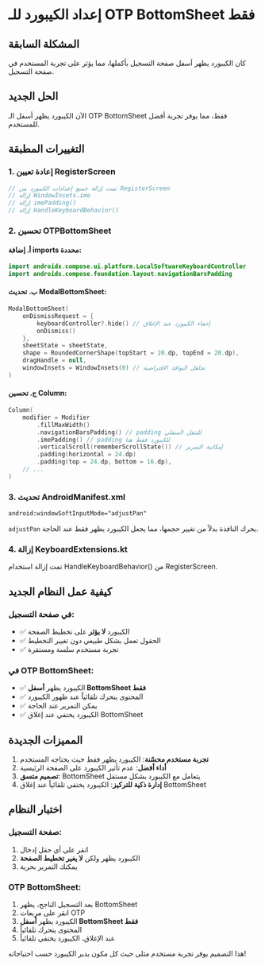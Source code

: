# إعداد الكيبورد للـ OTP BottomSheet فقط

## المشكلة السابقة
كان الكيبورد يظهر أسفل صفحة التسجيل بأكملها، مما يؤثر على تجربة المستخدم في صفحة التسجيل.

## الحل الجديد
الآن الكيبورد يظهر أسفل الـ OTP BottomSheet فقط، مما يوفر تجربة أفضل للمستخدم.

## التغييرات المطبقة

### 1. إعادة تعيين RegisterScreen
```kotlin
// تمت إزالة جميع إعدادات الكيبورد من RegisterScreen
// إزالة WindowInsets.ime
// إزالة imePadding()
// إزالة HandleKeyboardBehavior()
```

### 2. تحسين OTPBottomSheet

#### أ. إضافة imports محددة:
```kotlin
import androidx.compose.ui.platform.LocalSoftwareKeyboardController
import androidx.compose.foundation.layout.navigationBarsPadding
```

#### ب. تحديث ModalBottomSheet:
```kotlin
ModalBottomSheet(
    onDismissRequest = { 
        keyboardController?.hide() // إخفاء الكيبورد عند الإغلاق
        onDismiss()
    },
    sheetState = sheetState,
    shape = RoundedCornerShape(topStart = 20.dp, topEnd = 20.dp),
    dragHandle = null,
    windowInsets = WindowInsets(0) // تجاهل النوافذ الافتراضية
)
```

#### ج. تحسين Column:
```kotlin
Column(
    modifier = Modifier
        .fillMaxWidth()
        .navigationBarsPadding() // padding للتنقل السفلي
        .imePadding() // padding للكيبورد فقط هنا
        .verticalScroll(rememberScrollState()) // إمكانية التمرير
        .padding(horizontal = 24.dp)
        .padding(top = 24.dp, bottom = 16.dp),
    // ...
)
```

### 3. تحديث AndroidManifest.xml
```xml
android:windowSoftInputMode="adjustPan"
```
`adjustPan` يحرك النافذة بدلاً من تغيير حجمها، مما يجعل الكيبورد يظهر فقط عند الحاجة.

### 4. إزالة KeyboardExtensions.kt
تمت إزالة استخدام HandleKeyboardBehavior() من RegisterScreen.

## كيفية عمل النظام الجديد

### في صفحة التسجيل:
- ✅ الكيبورد **لا يؤثر** على تخطيط الصفحة
- ✅ الحقول تعمل بشكل طبيعي دون تغيير التخطيط
- ✅ تجربة مستخدم سلسة ومستقرة

### في OTP BottomSheet:
- ✅ الكيبورد يظهر **أسفل BottomSheet فقط**
- ✅ المحتوى يتحرك تلقائياً عند ظهور الكيبورد
- ✅ يمكن التمرير عند الحاجة
- ✅ الكيبورد يختفي عند إغلاق BottomSheet

## المميزات الجديدة

1. **تجربة مستخدم محسّنة**: الكيبورد يظهر فقط حيث يحتاجه المستخدم
2. **أداء أفضل**: عدم تأثير الكيبورد على الصفحة الرئيسية
3. **تصميم متسق**: BottomSheet يتعامل مع الكيبورد بشكل مستقل
4. **إدارة ذكية للتركيز**: الكيبورد يختفي تلقائياً عند إغلاق BottomSheet

## اختبار النظام

### صفحة التسجيل:
1. انقر على أي حقل إدخال
2. الكيبورد يظهر ولكن **لا يغير تخطيط الصفحة**
3. يمكنك التمرير بحرية

### OTP BottomSheet:
1. بعد التسجيل الناجح، يظهر BottomSheet
2. انقر على مربعات OTP
3. الكيبورد يظهر **أسفل BottomSheet فقط**
4. المحتوى يتحرك تلقائياً
5. عند الإغلاق، الكيبورد يختفي تلقائياً

هذا التصميم يوفر تجربة مستخدم مثلى حيث كل مكون يدير الكيبورد حسب احتياجاته!
